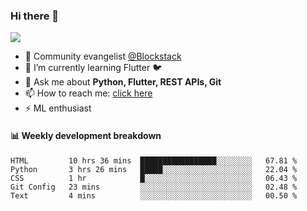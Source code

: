 ### Hi there 👋

<!--
**Aman-zishan/Aman-zishan** is a ✨ _special_ ✨ repository because its `README.md` (this file) appears on your GitHub profile.-->

![](https://github-readme-stats.vercel.app/api?username=Aman-zishan&count_private=true&theme=dark&show_icons=true)




- 🔭 Community evangelist [@Blockstack](https://www.blockstack.org/)
- 🌱 I’m currently learning Flutter :bird:
- 💬 Ask me about **Python, Flutter, REST APIs, Git**
- 📫 How to reach me: [click here](https://www.amanzishan.me)
- ⚡ ML enthusiast

#### :bar_chart: Weekly development breakdown

<!--START_SECTION:waka-->
```text
HTML         10 hrs 36 mins  █████████████████░░░░░░░░   67.81 % 
Python       3 hrs 26 mins   █████░░░░░░░░░░░░░░░░░░░░   22.04 % 
CSS          1 hr            █░░░░░░░░░░░░░░░░░░░░░░░░   06.43 % 
Git Config   23 mins         ░░░░░░░░░░░░░░░░░░░░░░░░░   02.48 % 
Text         4 mins          ░░░░░░░░░░░░░░░░░░░░░░░░░   00.50 %
```
<!--END_SECTION:waka-->

